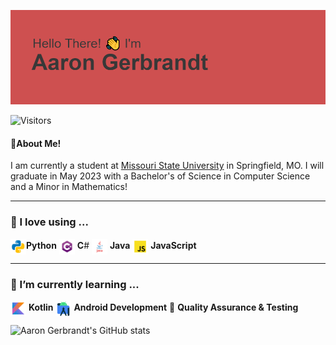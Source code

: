 ![Hello There! I'm Aaron Gerbrandt](header.png)

![Visitors](https://api.visitorbadge.io/api/visitors?path=https%3A%2F%2Fgithub.com%2Faarongerbrandt&labelColor=%23f47373&countColor=%23697689&style=flat&labelStyle=upper)

#### 🤵About Me!
<p>I am currently a student at <a href="https://missouristate.edu">Missouri State University</a> in Springfield, MO. I will graduate in May 2023 with a Bachelor's of Science in Computer Science and a Minor in Mathematics!</p>

---

### 💾 I love using ...
<img src="resources/icons/python.svg" alt="python" width="25" align="center">**Python**
<img src="resources/icons/cs.svg" alt="C-Sharp" width="25" align="center"> **C**#
<img src="resources/icons/java.svg" alt="python" width="25" align="center"> **Java**
<img src="resources/icons/javascript.svg" alt="javascript" width="25" align="center"> **JavaScript**


---

### 🌱 I’m currently learning ...
<img src="resources/icons/kotlin.svg" alt="kotlin" width="25" align="center"> **Kotlin**
<img src="resources/icons/android-studio.svg" alt="android studio" width="25" align="center"> **Android Development**
🧪&nbsp;**Quality Assurance & Testing**

![Aaron Gerbrandt's GitHub stats](https://github-readme-stats.vercel.app/api?username=aarongerbrandt&show_icons=true&hide=issues,stars&theme=transparent)

<!--
**aarongerbrandt/aarongerbrandt** is a ✨ _special_ ✨ repository because its `README.md` (this file) appears on your GitHub profile.

Here are some ideas to get you started:

- 🔭 I’m currently working on ...
- 🌱 I’m currently learning ...
- 👯 I’m looking to collaborate on ...
- 🤔 I’m looking for help with ...
- 💬 Ask me about ...
- 📫 How to reach me: ...
- 😄 Pronouns: ...
- ⚡ Fun fact: ...
-->
